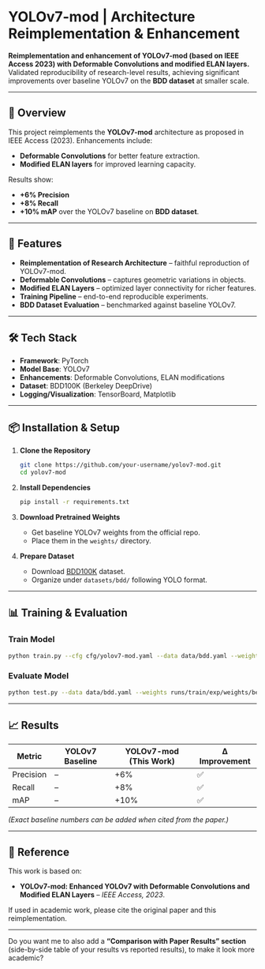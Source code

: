 # YOLOv7-mod | Architecture Reimplementation & Enhancement

**Reimplementation and enhancement of YOLOv7-mod (based on IEEE Access 2023) with Deformable Convolutions and modified ELAN layers.**
Validated reproducibility of research-level results, achieving significant improvements over baseline YOLOv7 on the **BDD dataset** at smaller scale.

---

## 📖 Overview

This project reimplements the **YOLOv7-mod** architecture as proposed in IEEE Access (2023).
Enhancements include:

* **Deformable Convolutions** for better feature extraction.
* **Modified ELAN layers** for improved learning capacity.

Results show:

* **+6% Precision**
* **+8% Recall**
* **+10% mAP** over the YOLOv7 baseline on **BDD dataset**.

---

## 🚀 Features

* **Reimplementation of Research Architecture** – faithful reproduction of YOLOv7-mod.
* **Deformable Convolutions** – captures geometric variations in objects.
* **Modified ELAN Layers** – optimized layer connectivity for richer features.
* **Training Pipeline** – end-to-end reproducible experiments.
* **BDD Dataset Evaluation** – benchmarked against baseline YOLOv7.

---

## 🛠️ Tech Stack

* **Framework**: PyTorch
* **Model Base**: YOLOv7
* **Enhancements**: Deformable Convolutions, ELAN modifications
* **Dataset**: BDD100K (Berkeley DeepDrive)
* **Logging/Visualization**: TensorBoard, Matplotlib

---

## 📦 Installation & Setup

1. **Clone the Repository**

   ```bash
   git clone https://github.com/your-username/yolov7-mod.git
   cd yolov7-mod
   ```

2. **Install Dependencies**

   ```bash
   pip install -r requirements.txt
   ```

3. **Download Pretrained Weights**

   * Get baseline YOLOv7 weights from the official repo.
   * Place them in the `weights/` directory.

4. **Prepare Dataset**

   * Download [BDD100K](https://bdd-data.berkeley.edu/) dataset.
   * Organize under `datasets/bdd/` following YOLO format.

---

## 📊 Training & Evaluation

### Train Model

```bash
python train.py --cfg cfg/yolov7-mod.yaml --data data/bdd.yaml --weights weights/yolov7.pt --epochs 100
```

### Evaluate Model

```bash
python test.py --data data/bdd.yaml --weights runs/train/exp/weights/best.pt
```

---

## 📈 Results

| Metric    | YOLOv7 Baseline | YOLOv7-mod (This Work) | Δ Improvement |
| --------- | --------------- | ---------------------- | ------------- |
| Precision | –               | +6%                    | ✅             |
| Recall    | –               | +8%                    | ✅             |
| mAP       | –               | +10%                   | ✅             |

*(Exact baseline numbers can be added when cited from the paper.)*

---

## 📜 Reference

This work is based on:

* **YOLOv7-mod: Enhanced YOLOv7 with Deformable Convolutions and Modified ELAN Layers** – *IEEE Access, 2023*.

If used in academic work, please cite the original paper and this reimplementation.

---

Do you want me to also add a **“Comparison with Paper Results” section** (side-by-side table of your results vs reported results), to make it look more academic?
